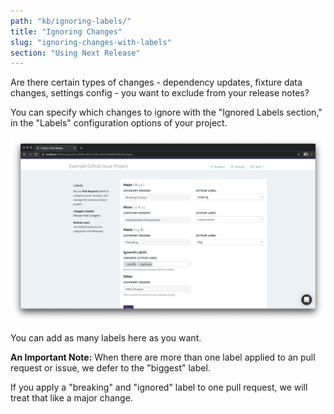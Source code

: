 ```yaml
---
path: "kb/ignoring-labels/"
title: "Ignoring Changes"
slug: "ignoring-changes-with-labels"
section: "Using Next Release"
---
```


Are there certain types of changes - dependency updates, fixture data changes, settings config - you want to exclude from your release notes?

You can specify which changes to ignore with the "Ignored Labels section," in the "Labels" configuration options of your project.

![Ignore Changes with labels!](../../src/images/screenshots/ignored-labels.png)

You can add as many labels here as you want.

**An Important Note:**
When there are more than one label applied to an pull request or issue, we defer to the "biggest" label.

If you apply a "breaking" and "ignored" label to one pull request, we will treat that like a major change.
